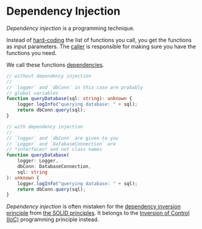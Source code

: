# Dependency Injection

_Dependency injection_ is a programming technique.

Instead of [hard-coding][Hard-Coded] the list of functions you call, you get the functions as input parameters. The [caller][Caller] is responsible for making sure you have the functions you need.

We call these functions [dependencies][Dependency].

```typescript
// without dependency injection
//
// `logger` and `dbConn` in this case are probably
// global variables
function queryDatabase(sql: string): unknown {
    logger.logInfo("querying database: " + sql);
    return dbConn.query(sql);
}
```

```typescript
// with dependency injection
//
// `logger` and `dbConn` are given to you
// `Logger` and `DatabaseConnection` are
// *interfaces* and not class names
function queryDatabase(
    logger: Logger,
    dbConn: DatabaseConnection,
    sql: string
): unknown {
    logger.logInfo("querying database: " + sql);
    return dbConn.query(sql);
}
```

_Dependency injection_ is often mistaken for the [dependency inversion principle](https://en.wikipedia.org/wiki/Dependency_inversion_principle) from [the SOLID principles](https://en.wikipedia.org/wiki/SOLID). It belongs to the [Inversion of Control (IoC)](https://en.wikipedia.org/wiki/Inversion_of_control) programming principle instead.

[ADOPTION]: ../impacted-areas/ADOPTION.md
[CONTRIBUTIONS]: ../impacted-areas/CONTRIBUTIONS.md
[CORRECTNESS]: ../impacted-areas/CORRECTNESS.md
[GOVERNANCE]: ../impacted-areas/GOVERNANCE.md
[PROJECT-MAINTENANCE]: ../impacted-areas/PROJECT-MAINTENANCE.md
[ROBUSTNESS]: ../impacted-areas/ROBUSTNESS.md
[SECURITY]: ../impacted-areas/SECURITY.md
[TESTABILITY]: ../impacted-areas/TESTABILITY.md
[Base Class]: ./base-class.md
[Branded Type]: ./branded-type.md
[Caller]: ./caller.md
[CQRS]: ./CQRS.md
[Data Bag]: ./data-bag.md
[Data Guard]: ./data-guard.md
[Data Guarantee]: ./data-guarantee.md
[Default Value]: ./default-value.md
[Defensive Programming]: ./defensive-programming.md
[Dependency]: ./dependency.md
[Dependency Injection]: ./dependency-injection.md
[Docblock]: ./docblock.md
[End-User]: ./end-user.md
[Entity]: ./entity.md
[Exported Item]: ./exported-item.md
[Flavoured Type]: ./flavoured-type.md
[Function Prefix]: ./function-prefix.md
[Function Signature]: ./function-signature.md
[Hard-Coded]: ./hard-coded.md
[Identity]: ./identity.md
[Immutability]: ./immutability.md
[Inherited Method]: ./inherited-method.md
[Instantiable Type]: ./instantiable-type.md
[Mandatory Dependency]: ./mandatory-dependency.md
[Nominal Typing]: ./nominal-typing.md
[Optional Input]: ./optional-input.md
[Overridden Method]: ./overridden-method.md
[Plain Object]: ./plain-object.md
[Primitive Type]: ./primitive-type.md
[Protocol]: ./protocol.md
[Refined Type]: ./refined-type.md
[Rest Parameter]: ./rest-parameter.md
[Reusability]: ./reusability.md
[Side Effects]: ./side-effects.md
[Smart Constructor]: ./smart-constructor.md
[Structural Typing]: ./structural-typing.md
[Type Alias]: ./type-alias.md
[Type Casting]: ./type-casting.md
[Type Guarantee]: ./type-guarantee.md
[Type Guard]: ./type-guard.md
[Type Inference]: ./type-inference.md
[Type Predicate]: ./type-predicate.md
[Type Signature]: ./type-signature.md
[User-Supplied Functional Options]: ./user-supplied-functional-options.md
[User-Supplied Input]: ./user-supplied-input.md
[User-Supplied Options]: ./user-supplied-options.md
[User-Supplied Optional Dependencies]: ./user-supplied-optional-dependencies.md
[Value]: ./value.md
[Value Object]: ./value-object.md
